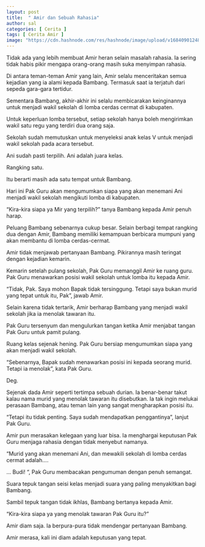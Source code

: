 ```yaml
---
layout: post
title:  " Amir dan Sebuah Rahasia"
author: sal
categories: [ Cerita ]
tags: [ Cerita Amir ]
image: "https://cdn.hashnode.com/res/hashnode/image/upload/v1684090124832/99fed3ba-e629-46a6-b71a-576ffdb89372.webp?w=1600&h=840&fit=crop&crop=entropy&auto=compress,format&format=webp"
---
```

Tidak ada yang lebih membuat Amir heran selain masalah rahasia. Ia sering tidak habis pikir mengapa orang-orang masih suka menyimpan rahasia.

Di antara teman-teman Amir yang lain, Amir selalu menceritakan semua kejadian yang ia alami kepada Bambang. Termasuk saat ia terjatuh dari sepeda gara-gara tertidur.

Sementara Bambang, akhir-akhir ini selalu membicarakan keinginannya untuk menjadi wakil sekolah di lomba cerdas cermat di kabupaten.

Untuk keperluan lomba tersebut, setiap sekolah hanya boleh mengirimkan wakil satu regu yang terdiri dua orang saja.

Sekolah sudah memutuskan untuk menyeleksi anak kelas V untuk menjadi wakil sekolah pada acara tersebut.

Ani sudah pasti terpilih. Ani adalah juara kelas.

Rangking satu.

Itu berarti masih ada satu tempat untuk Bambang.

Hari ini Pak Guru akan mengumumkan siapa yang akan menemani Ani menjadi wakil sekolah mengikuti lomba di kabupaten.

“Kira-kira siapa ya Mir yang terpilih?” tanya Bambang kepada Amir penuh harap.

Peluang Bambang sebenarnya cukup besar. Selain berbagi tempat rangking dua dengan Amir, Bambang memiliki kemampuan berbicara mumpuni yang akan membantu di lomba cerdas-cermat.

Amir tidak menjawab pertanyaan Bambang. Pikirannya masih teringat dengan kejadian kemarin.

Kemarin setelah pulang sekolah, Pak Guru memanggil Amir ke ruang guru. Pak Guru menawarkan posisi wakil sekolah untuk lomba itu kepada Amir.

“Tidak, Pak. Saya mohon Bapak tidak tersinggung. Tetapi saya bukan murid yang tepat untuk itu, Pak”, jawab Amir.

Selain karena tidak tertarik, Amir berharap Bambang yang menjadi wakil sekolah jika ia menolak tawaran itu.

Pak Guru tersenyum dan mengulurkan tangan ketika Amir menjabat tangan Pak Guru untuk pamit pulang.

Ruang kelas sejenak hening. Pak Guru bersiap mengumumkan siapa yang akan menjadi wakil sekolah.

“Sebenarnya, Bapak sudah menawarkan posisi ini kepada seorang murid. Tetapi ia menolak”, kata Pak Guru.

Deg.

Sejenak dada Amir seperti tertimpa sebuah durian. Ia benar-benar takut kalau nama murid yang menolak tawaran itu disebutkan. Ia tak ingin melukai perasaan Bambang, atau teman lain yang sangat mengharapkan posisi itu.

“Tetapi itu tidak penting. Saya sudah mendapatkan penggantinya”, lanjut Pak Guru.

Amir pun merasakan kelegaan yang luar bisa. Ia menghargai keputusan Pak Guru menjaga rahasia dengan tidak menyebut namanya.

“Murid yang akan menemani Ani, dan mewakili sekolah di lomba cerdas cermat adalah….

… Budi! “, Pak Guru membacakan pengumuman dengan penuh semangat.

Suara tepuk tangan seisi kelas menjadi suara yang paling menyakitkan bagi Bambang.

Sambil tepuk tangan tidak ikhlas, Bambang bertanya kepada Amir.

“Kira-kira siapa ya yang menolak tawaran Pak Guru itu?”

Amir diam saja. Ia berpura-pura tidak mendengar pertanyaan Bambang.

Amir merasa, kali ini diam adalah keputusan yang tepat.

